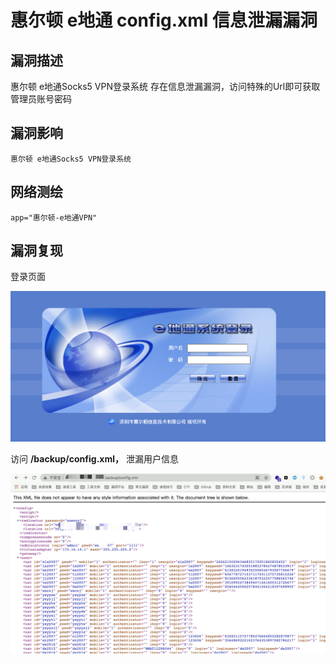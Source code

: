 # 

# 惠尔顿 e地通 config.xml 信息泄漏漏洞

## 漏洞描述

惠尔顿 e地通Socks5 VPN登录系统 存在信息泄漏漏洞，访问特殊的Url即可获取管理员账号密码

## 漏洞影响

```
惠尔顿 e地通Socks5 VPN登录系统
```

## 网络测绘

```
app="惠尔顿-e地通VPN"
```

## 漏洞复现

登录页面

![img](./images/202202162228884.png)

访问 **/backup/config.xml，** 泄漏用户信息

![img](./images/202202162228756.png)
